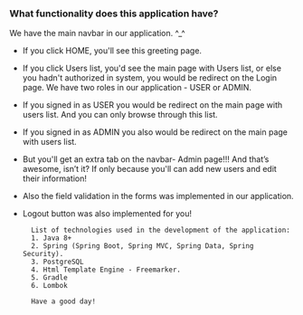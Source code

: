 ### What functionality does this application have?
We have the main navbar in our application. ^_^
- If you click HOME, you'll see this greeting page.
- If you click Users list, you'd see the main page with Users list,
or else you hadn't authorized in system, you would be redirect on the Login page.
We have two roles in our application - USER or ADMIN.
- If you signed in as USER you would be redirect on the main page with users list.
And you can only browse through this list.
- If you signed in as ADMIN you also would be redirect on the main page with users list.
- But you'll get an extra tab on the navbar- Admin page!!!
And that’s awesome, isn’t it? If only because you'll can add new users and edit their information!
- Also the field validation in the forms was implemented in our application.
- Logout button was also implemented for you!
        
        List of technologies used in the development of the application:
        1. Java 8+
        2. Spring (Spring Boot, Spring MVC, Spring Data, Spring Security).
        3. PostgreSQL
        4. Html Template Engine - Freemarker.
        5. Gradle
        6. Lombok
        
        Have a good day!